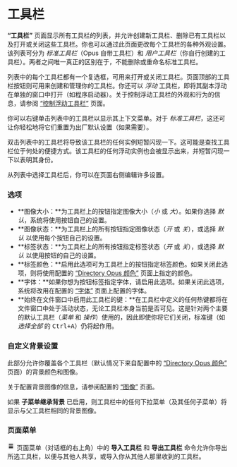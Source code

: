 # 工具栏

**“工具栏”** 页面显示所有工具栏的列表，并允许创建新工具栏、删除已有工具栏以及打开或关闭这些工具栏。你也可以通过此页面更改每个工具栏的各种外观设置。该列表可分为 *标准工具栏*（Opus 自带工具栏）和 *用户工具栏*（你自行创建的工具栏）。两者之间唯一真正的区别在于，不能删除或重命名标准工具栏。

列表中的每个工具栏都有一个复选框，可用来打开或关闭工具栏。页面顶部的工具栏按钮则可用来创建和管理你的工具栏。你还可以 *浮动* 工具栏，即将其副本浮动在单独的窗口中打开（如程序启动器）。关于控制浮动工具栏的外观和行为的信息，请参阅 [“控制浮动工具栏”](/Manual/additional_functionality/floating_toolbars/controlling_floating_toolbars.zh.md) 页面。

你可以右键单击列表中的工具栏以显示其上下文菜单。对于 *标准工具栏*，这还可让你轻松地将它们重置为出厂默认设置（如果需要）。

双击列表中的工具栏将导致该工具栏的任何实例短暂闪现一下。这可能是查找工具栏位于何处的便捷方式。该工具栏的任何浮动实例也会被显示出来，并短暂闪现一下以表明其身份。

从列表中选择工具栏后，你可以在页面右侧编辑许多设置。

### 选项

- **图像大小：**为工具栏上的按钮指定图像大小（*小* 或 *大*）。如果你选择 *默认*，系统将使用按钮自己的设置。
- **图像状态：**为工具栏上的所有按钮指定图像状态（*开* 或 *关*），或选择 *默认* 以使用每个按钮自己的设置。
- **标签状态：**为工具栏上的所有按钮指定标签状态（*开* 或 *关*），或选择 *默认* 以使用按钮的自己的设置。
- **标签颜色：**启用此选项可为工具栏上的按钮指定标签颜色。如果关闭此选项，则将使用配置的 [“Directory Opus 颜色”](/Manual/preferences/preferences_categories/colors_and_fonts/directory_opus_colors.zh.md) 页面上指定的颜色。
- **字体：**如果你想为按钮标签指定字体，请启用此选项。如果关闭此选项，系统将改用在配置的 [“字体”](/Manual/preferences/preferences_categories/colors_and_fonts/fonts.zh.md) 页面上配置的字体。
- **始终在文件窗口中启用此工具栏的键：**在工具栏中定义的任何热键都将在文件窗口中处于活动状态，无论工具栏本身当前是否可见。这是针对两个主要的默认工具栏（*菜单* 和 *操作*）使用的，因此即使你将它们关闭，标准键（如 *选择全部* 的 <kbd>Ctrl+A</kbd>）仍将起作用。

### 自定义背景设置

此部分允许你覆盖各个工具栏（默认情况下来自配置中的 [“Directory Opus 颜色”](/Manual/preferences/preferences_categories/colors_and_fonts/directory_opus_colors.zh.md) 页面）的背景颜色和图像。

关于配置背景图像的信息，请参阅配置的 [“图像”](/Manual/preferences/preferences_categories/colors_and_fonts/images.zh.md) 页面。

如果 **子菜单继承背景** 已启用，则工具栏中的任何下拉菜单（及其任何子菜单）将显示与父工具栏相同的背景图像。

### 页面菜单

![](/Manual/images/media/13/prefs_menu.png) 页面菜单（对话框的右上角）中的 **导入工具栏** 和 **导出工具栏** 命令允许你导出所选工具栏，以便与其他人共享，或导入你从其他人那里收到的工具栏。